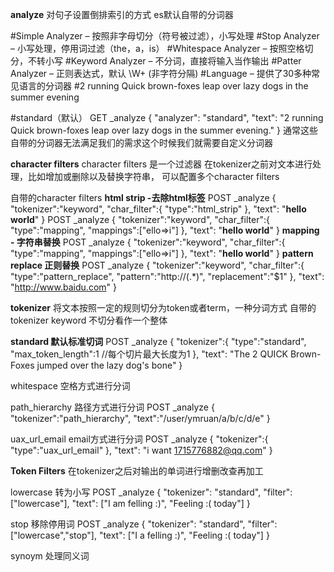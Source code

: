 **analyze**
对句子设置倒排索引的方式
es默认自带的分词器

#Simple Analyzer – 按照非字母切分（符号被过滤），小写处理
#Stop Analyzer – 小写处理，停用词过滤（the，a，is）
#Whitespace Analyzer – 按照空格切分，不转小写
#Keyword Analyzer – 不分词，直接将输入当作输出
#Patter Analyzer – 正则表达式，默认 \W+ (非字符分隔)
#Language – 提供了30多种常见语言的分词器
#2 running Quick brown-foxes leap over lazy dogs in the summer evening

#standard（默认）
GET _analyze
{
  "analyzer": "standard",
  "text": "2 running Quick brown-foxes leap over lazy dogs in the summer evening."
}
通常这些自带的分词器无法满足我们的需求这个时候我们就需要自定义分词器

**character filters**
character filters 是一个过滤器
在tokenizer之前对文本进行处理，比如增加或删除以及替换字符串，
可以配置多个character filters

自带的character filters
**html strip -去除html标签**
POST _analyze
{
  "tokenizer":"keyword",
  "char_filter":{
    "type":"html_strip"
  },
  "text": "<b>hello world</b>"
}
POST _analyze
{
  "tokenizer":"keyword",
  "char_filter":{
    "type":"mapping",
    "mappings":["ello=>i"]
  },
  "text": "<b>hello world</b>"
}
**mapping  - 字符串替换**
POST _analyze
{
  "tokenizer":"keyword",
  "char_filter":{
    "type":"mapping",
    "mappings":["ello=>i"]
  },
  "text": "<b>hello world</b>"
}
**pattern replace  正则替换**
POST _analyze
{
  "tokenizer":"keyword",
  "char_filter":{
    "type":"pattern_replace",
    "pattern":"http://(.*)",
    "replacement":"$1"
  },
  "text": "http://www.baidu.com"
}



**tokenizer**
将文本按照一定的规则切分为token或者term，一种分词方式
自带的tokenizer
keyword  不切分看作一个整体

**standard 默认标准切词**
POST _analyze
{
  "tokenizer":{
    "type":"standard",
    "max_token_length":1  //每个切片最大长度为1
  },
  "text": "The 2 QUICK Brown-Foxes jumped over the lazy dog's bone"
}

whitespace 空格方式进行分词

path_hierarchy 路径方式进行分词
POST _analyze
{
  "tokenizer":"path_hierarchy",
  "text":"/user/ymruan/a/b/c/d/e"
}

uax_url_email  email方式进行分词
POST _analyze
{
  "tokenizer":{
    "type":"uax_url_email"
  },
  "text": "i want 1715776882@qq.com"
}

**Token Filters**
在tokenizer之后对输出的单词进行增删改查再加工

lowercase 转为小写
POST _analyze
{
  "tokenizer": "standard",
  "filter": ["lowercase"], 
    "text": ["I am felling :)", "Feeling :( today"]
}

stop 移除停用词
POST _analyze
{
  "tokenizer": "standard",
  "filter": ["lowercase","stop"], 
    "text": ["I a felling :)", "Feeling :( today"]
}

synoym 处理同义词
